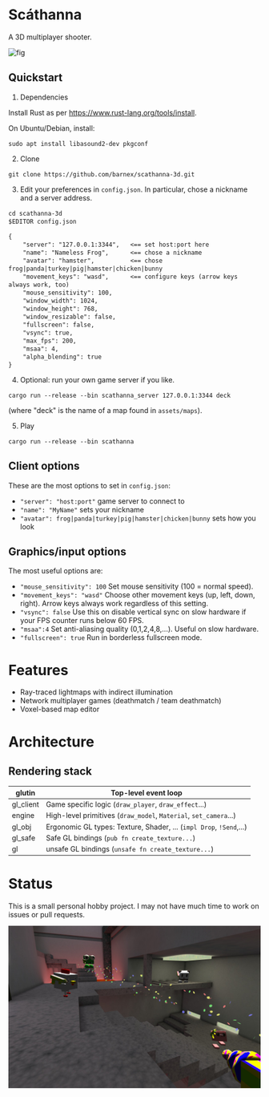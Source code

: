 # Scáthanna

A 3D multiplayer shooter.

![fig](shots/video.webp)

## Quickstart

1. Dependencies

Install Rust as per https://www.rust-lang.org/tools/install.

On Ubuntu/Debian, install:

```
sudo apt install libasound2-dev pkgconf
```

2. Clone
```
git clone https://github.com/barnex/scathanna-3d.git
```

3. Edit your preferences in `config.json`. In particular, chose a nickname and a server address.
```
cd scathanna-3d
$EDITOR config.json
```

```
{
	"server": "127.0.0.1:3344",   <== set host:port here
	"name": "Nameless Frog",      <== chose a nickname
	"avatar": "hamster",          <== chose frog|panda|turkey|pig|hamster|chicken|bunny
	"movement_keys": "wasd",      <== configure keys (arrow keys always work, too)
	"mouse_sensitivity": 100,
	"window_width": 1024,
	"window_height": 768,
	"window_resizable": false,
	"fullscreen": false,
	"vsync": true,
	"max_fps": 200,
	"msaa": 4,
	"alpha_blending": true
}
```
4. Optional: run your own game server if you like.

```
cargo run --release --bin scathanna_server 127.0.0.1:3344 deck
```

(where "deck" is the name of a map found in `assets/maps`).


5. Play

```
cargo run --release --bin scathanna
```

## Client options

These are the most options to set in `config.json`:

  * `"server": "host:port"` game server to connect to
  * `"name": "MyName"` sets your nickname
  * `"avatar": frog|panda|turkey|pig|hamster|chicken|bunny` sets how you look


## Graphics/input options

The most useful options are:

  * `"mouse_sensitivity": 100` Set mouse sensitivity (100 = normal speed).
  * `"movement_keys": "wasd"` Choose other movement keys (up, left, down, right). Arrow keys always work regardless of this setting.
  * `"vsync": false` Use this on disable vertical sync on slow hardware if your FPS counter runs below 60 FPS.
  * `"msaa":4` Set anti-aliasing quality (0,1,2,4,8,...). Useful on slow hardware.
  * `"fullscreen": true` Run in borderless fullscreen mode.


# Features

  * Ray-traced lightmaps with indirect illumination
  * Network multiplayer games (deathmatch / team deathmatch)
  * Voxel-based map editor

# Architecture

## Rendering stack

| glutin            | Top-level event loop
|-------------------| ---
| gl_client         | Game specific logic (`draw_player`, `draw_effect`...)
| engine            | High-level primitives (`draw_model`, `Material`, `set_camera`...)
| gl_obj            | Ergonomic GL types: Texture, Shader, ... (`impl Drop`, `!Send`,...)
| gl_safe           | Safe GL bindings (`pub fn create_texture...`)
| gl                | unsafe GL bindings (`unsafe fn create_texture...`)


# Status

This is a small personal hobby project. I may not have much time to work on issues or pull requests.

![fig](shots/010-poster.jpg)